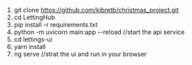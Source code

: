 1. git clone https://github.com/kibretb/christmas_project.git
2. cd LettingHub
3. pip install -r requirements.txt
4. python -m uvicorn main:app --reload  //start the api service
5. cd lettings-ui
6. yarn install
7. ng serve //strat the ui and run in your browser
